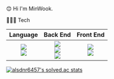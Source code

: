 😊 Hi I'm MinWook. 

🧑🏻‍💻 Tech

|Language|Back End|Front End|
|:---:|:---:|:---:|
|<img src="https://img.shields.io/badge/JAVA-007396?style=for-the-badge&logo=java&logoColor=white"><br><img src="https://img.shields.io/badge/mysql-4479A1?style=for-the-badge&logo=mysql&logoColor=white">|<img src="https://img.shields.io/badge/springboot-6DB33F?style=for-the-badge&logo=springboot&logoColor=white"><br><img src="https://img.shields.io/badge/nodeJS-339933?style=for-the-badge&logo=nodeJS&logoColor=white"><br><img src="https://img.shields.io/badge/express-000000?style=for-the-badge&logo=express&logoColor=white">|<img src="https://img.shields.io/badge/jquery-0769AD?style=for-the-badge&logo=jquery&logoColor=white"><br><img src="https://img.shields.io/badge/bootstrap-7952B3?style=for-the-badge&logo=bootstrap&logoColor=white">|
	 
[![alsdnr6457's solved.ac stats](https://github-readme-solvedac.hyp3rflow.vercel.app/api/?handle=alsdnr6457)](https://www.acmicpc.net/user/alsdnr6457)	



